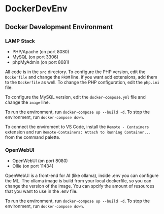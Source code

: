 # DockerDevEnv
## Docker Development Environment

### LAMP Stack
- PHP/Apache (on port 8080)
- MySQL (on port 3306)
- phpMyAdmin (on port 8081)

All code is in the `src` directory. To configure the PHP version, edit the `Dockerfile` and change the `FROM` line. if you want add extensions, add them to the `Dockerfile` as well. To change the PHP configuration, edit the `php.ini` file.

To configure the MySQL version, edit the `docker-compose.yml` file and change the `image` line.

To run the environment, run `docker-compose up --build -d`. To stop the environment, run `docker-compose down`.

To connect the enviroment to VS Code, install the `Remote - Containers` extension and run `Remote-Containers: Attach to Running Container...` from the command palette.

### OpenWebUI
- OpenWebUI (on port 8080)
- Ollie (on port 11434)

OpenWebUI is a front-end for AI (like ollama), inside .env you can configure the ML. The ollama image is build from your local dockerfile, so you can change the version of the image. You can spcify the amount of resources that you want to use in the .env file.

To run the environment, run `docker-compose up --build -d`. To stop the environment, run `docker-compose down`.

### 